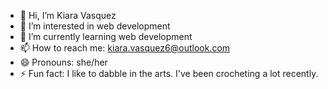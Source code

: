 - 👋 Hi, I’m Kiara Vasquez
- 👀 I’m interested in web development
- 🌱 I’m currently learning web development
- 📫 How to reach me: kiara.vasquez6@outlook.com
- 😄 Pronouns: she/her
- ⚡ Fun fact: I like to dabble in the arts. I've been crocheting a lot recently.

<!---
VasKD/VasKD is a ✨ special ✨ repository because its `README.md` (this file) appears on your GitHub profile.
You can click the Preview link to take a look at your changes.
--->
